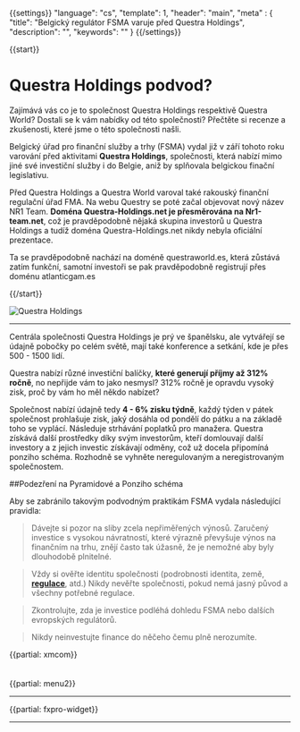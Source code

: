 {{settings}}
  "language": "cs",
  "template": 1,
  "header": "main",
  "meta" : {
    "title": "Belgický regulátor FSMA varuje před Questra Holdings",
    "description": "",
    "keywords": ""
  }
{{/settings}}

<div class="row">
<div class="col-md-9" role="main" markdown="1">

{{start}} 
# Questra Holdings podvod?

Zajímává vás co je to společnost Questra Holdings respektivě Questra World? Dostali se k vám nabídky od této společnosti? Přečtěte si recenze a zkušenosti, které jsme o této společnosti našli.

Belgický úřad pro finanční služby a trhy (FSMA) vydal již v září tohoto roku varování před aktivitami **Questra Holdings**, společnosti, která nabízí mimo jiné své investiční služby i do Belgie, aniž by splňovala belgickou finační legislativu.

Před Questra Holdings a Questra World varoval také rakouský finanční regulační úřad FMA. Na webu Questry se poté začal objevovat nový název NR1 Team. **Doména Questra-Holdings.net je přesměrována na Nr1-team.net**, což je pravděpodobně nějaká skupina investorů u Questra Holdings a tudíž doména Questra-Holdings.net nikdy nebyla oficiální prezentace. 

Ta se pravděpodobně nachází na doméně questraworld.es, která zůstává zatím funkční, samotní investoři se pak pravděpodobně registrují přes doménu atlanticgam.es

{{/start}} 

![Questra Holdings](http://blog.forexsrovnavac.cz/wp-content/uploads/2016/12/questraworld-1.jpg)

- - -
Centrála společnosti Questra Holdings je prý ve španělsku, ale vytvářejí se údajně pobočky po celém světě, mají také konference a setkání, kde je přes 500 - 1500 lidí.

Questra nabízí různé investiční balíčky, **které generují příjmy až 312% ročně**, no nepřijde vám to jako nesmysl? 312% ročně je opravdu vysoký zisk, proč by vám ho měl někdo nabízet? 

Společnost nabízí údajně tedy **4 - 6% zisku týdně**, každý týden v pátek společnost prohlašuje zisk, jaký dosáhla od pondělí do pátku a na základě toho se vyplácí. Následuje strhávání poplatků pro manažera. Questra získává další prostředky díky svým investorům, kteří domlouvají další investory a z jejich investic získávají odměny, což už docela připomíná ponziho schéma. Rozhodně se vyhněte neregulovaným a neregistrovaným společnostem.


##Podezření na Pyramidové a Ponziho schéma

Aby se zabránilo takovým podvodným praktikám FSMA vydala následující pravidla:

>Dávejte si pozor na sliby zcela nepřiměřených výnosů. Zaručený investice s vysokou návratností, které výrazně převyšuje výnos na finančním na trhu, znějí často tak úžasně, že je nemožné aby byly dlouhodobě plnitelné.

>Vždy si ověřte identitu společnosti (podrobnosti identita, země, [**regulace**](http://www.forexsrovnavac.cz/jak-vybrat-forex-brokera#section-1), atd.) Nikdy nevěřte společnosti, pokud nemá jasný původ a všechny potřebné regulace.

>Zkontrolujte, zda je investice podléhá dohledu FSMA nebo dalších evropských regulátorů.

>Nikdy neinvestujte finance do něčeho čemu plně nerozumíte.


{{partial: xmcom}}

</div>
<div class="col-md-3" markdown="1">
<div class="well" markdown="1" style="margin-top: 2.5em">

{{partial: menu2}}

</div>


- - -

{{partial: fxpro-widget}}

- - -



</div>
</div>